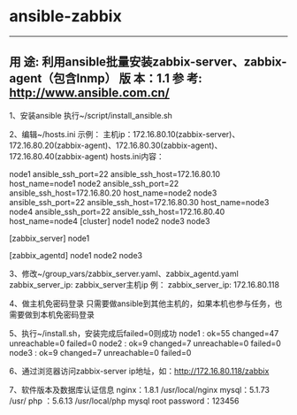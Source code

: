 # ansible-zabbix
 -------------------------------------------------------------------------------
用   途: 利用ansible批量安装zabbix-server、zabbix-agent（包含lnmp）
版   本：1.1
参   考:
http://www.ansible.com.cn/
 -------------------------------------------------------------------------------
1、安装ansible
执行~/script/install_ansible.sh

2、编辑~/hosts.ini
示例：
主机ip：172.16.80.10(zabbix-server)、172.16.80.20(zabbix-agent)、172.16.80.30(zabbix-agent)、172.16.80.40(zabbix-agent)
hosts.ini内容：

node1 ansible_ssh_port=22 ansible_ssh_host=172.16.80.10 host_name=node1
node2 ansible_ssh_port=22 ansible_ssh_host=172.16.80.20 host_name=node2
node3 ansible_ssh_port=22 ansible_ssh_host=172.16.80.30 host_name=node3
node4 ansible_ssh_port=22 ansible_ssh_host=172.16.80.40 host_name=node4
[cluster]
node1
node2
node3
node3

[zabbix_server]
node1

[zabbix_agentd]
node1
node2
node3

3、修改~/group_vars/zabbix_server.yaml、zabbix_agentd.yaml
zabbix_server_ip: zabbix_server主机ip
例：
zabbix_server_ip: 172.16.80.118

4、做主机免密码登录
只需要做ansible到其他主机的，如果本机也参与任务，也需要做到本机免密码登录

5、执行~/install.sh，安装完成后failed=0则成功
node1                      : ok=55   changed=47   unreachable=0    failed=0
node2                      : ok=9    changed=7    unreachable=0    failed=0
node3                      : ok=9    changed=7    unreachable=0    failed=0

6、通过浏览器访问zabbix-server ip地址，如：http://172.16.80.118/zabbix

7、软件版本及数据库认证信息
nginx：1.8.1
/usr/local/nginx
mysql：5.1.73
/usr/
php  ：5.6.13
/usr/local/php
mysql root password：123456
